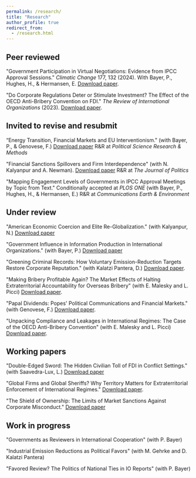 ```yaml
---
permalink: /research/
title: "Research"
author_profile: true
redirect_from: 
  - /research.html
---
```


## Peer reviewed

"Government Participation in Virtual Negotiations: Evidence from IPCC Approval Sessions." _Climatic Change_ 177, 132 (2024). With Bayer, P., Hughes, H., & Hermansen, E. [Download paper](https://lorenzo-crippa.github.io/files/BCHH_CC_SI.pdf).

"Do Corporate Regulations Deter or Stimulate Investment? The Effect of the OECD Anti-Bribery Convention on FDI." _The Review of International Organizations_ (2023). [Download paper](https://lorenzo-crippa.github.io/files/regulation_investment.pdf).

## Invited to revise and resubmit

“Energy Transition, Financial Markets and EU Interventionism." (with Bayer, P., & Genovese, F.) [Download paper](https://lorenzo-crippa.github.io/files/bcg.pdf) R&R at _Political Science Research & Methods_

"Financial Sanctions Spillovers and Firm Interdependence" (with N. Kalyanpur and A. Newman). [Download paper](https://lorenzo-crippa.github.io/files/CKN_ChinaSanctions.pdf) R&R at _The Journal of Politics_

"Mapping Engagement Levels of Governments in IPCC Approval Meetings by Topic from Text." Conditionally accepted at _PLOS ONE_ (with Bayer, P., Hughes, H., & Hermansen, E.) R&R at _Communications Earth & Environment_

## Under review

"American Economic Coercion and Elite Re-Globalization." (with Kalyanpur, N.) [Download paper](https://lorenzo-crippa.github.io/files/FCPA_offshore_wealth.pdf)

"Government Influence in Information Production in International Organizations." (with Bayer, P.) [Download paper](https://lorenzo-crippa.github.io/files/BC_IPCC_information.pdf)

"Greening Criminal Records: How Voluntary Emission-Reduction Targets Restore Corporate Reputation." (with Kalatzi Pantera, D.) [Download paper](https://lorenzo-crippa.github.io/files/LC_DKP_green_fraud.pdf).

"Making Bribery Profitable Again? The Market Effects of Halting Extraterritorial Accountability for Overseas Bribery" (with E. Malesky and L. Picci) [Download paper](https://lorenzo-crippa.github.io/files/CMP_FCPA_Trump.pdf).

"Papal Dividends: Popes' Political Communications and Financial Markets." (with Genovese, F.) [Download paper](https://lorenzo-crippa.github.io/files/papal_dividends.pdf).

"Unpacking Compliance and Leakages in International Regimes: The Case of the OECD Anti-Bribery Convention" (with E. Malesky and L. Picci) [Download paper](https://lorenzo-crippa.github.io/files/CMP_OECD_ABC.pdf).

## Working papers

"Double-Edged Sword: The Hidden Civilian Toll of FDI in Conflict Settings." (with Saavedra-Lux, L.) [Download paper](https://lorenzo-crippa.github.io/files/LC_LSL_FDI_conflict.pdf)

"Global Firms and Global Sheriffs? Why Territory Matters for Extraterritorial Enforcement of International Regimes." [Download paper](https://lorenzo-crippa.github.io/files/sheriffs.pdf).

"The Shield of Ownership: The Limits of Market Sanctions Against Corporate Misconduct." [Download paper](https://lorenzo-crippa.github.io/files/scandals_ownership.pdf)

## Work in progress

"Governments as Reviewers in International Cooperation" (with P. Bayer)

"Industrial Emission Reductions as Political Favors" (with M. Gehrke and D. Kalatzi Pantera)

"Favored Review? The Politics of National Ties in IO Reports" (with P. Bayer)

